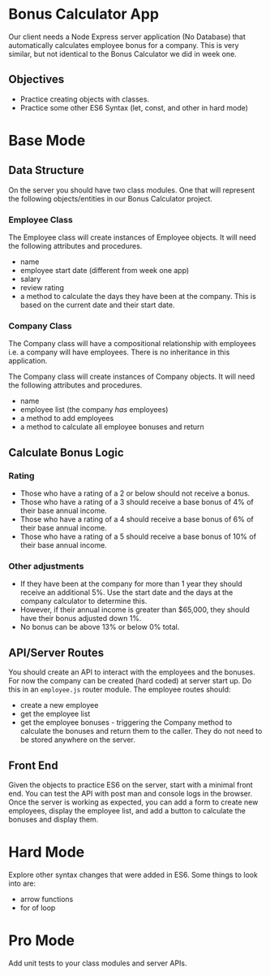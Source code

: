 # Bonus Calculator App
Our client needs a Node Express server application (No Database) that automatically calculates employee bonus for a company. This is very similar, but not identical to the Bonus Calculator we did in week one.

## Objectives
- Practice creating objects with classes. 
- Practice some other ES6 Syntax (let, const, and other in hard mode)

# Base Mode
## Data Structure
On the server you should have two class modules. One that will represent the following objects/entities in our Bonus Calculator project.

### Employee Class
The Employee class will create instances of Employee objects. It will need the following attributes and procedures. 

- name
- employee start date (different from week one app)
- salary
- review rating
- a method to calculate the days they have been at the company. This is based on the current date and their start date.

### Company Class
The Company class will have a compositional relationship with employees i.e. a company will have employees. There is no inheritance in this application.

The Company class will create instances of Company objects. It will need the following attributes and procedures. 

- name
- employee list (the company *has* employees)
- a method to add employees
- a method to calculate all employee bonuses and return

## Calculate Bonus Logic
### Rating
- Those who have a rating of a 2 or below should not receive a bonus.
- Those who have a rating of a 3 should receive a base bonus of 4% of their base annual income.
- Those who have a rating of a 4 should receive a base bonus of 6% of their base annual income.
- Those who have a rating of a 5 should receive a base bonus of 10% of their base annual income.

### Other adjustments
- If they have been at the company for more than 1 year they should receive an additional 5%. Use the start date and the days at the company calculator to determine this.
- However, if their annual income is greater than $65,000, they should have their bonus adjusted down 1%.
- No bonus can be above 13% or below 0% total.

## API/Server Routes
You should create an API to interact with the employees and the bonuses. For now the company can be created (hard coded) at server start up. Do this in an `employee.js` router module. The employee routes should: 

- create a new employee
- get the employee list
- get the employee bonuses - triggering the Company method to calculate the bonuses and return them to the caller. They do not need to be stored anywhere on the server.

## Front End
Given the objects to practice ES6 on the server, start with a minimal front end. You can test the API with post man and console logs in the browser. Once the server is working as expected, you can add a form to create new employees, display the employee list, and add a button to calculate the bonuses and display them.

# Hard Mode
Explore other syntax changes that were added in ES6. Some things to look into are:

- arrow functions
- for of loop

# Pro Mode
Add unit tests to your class modules and server APIs.